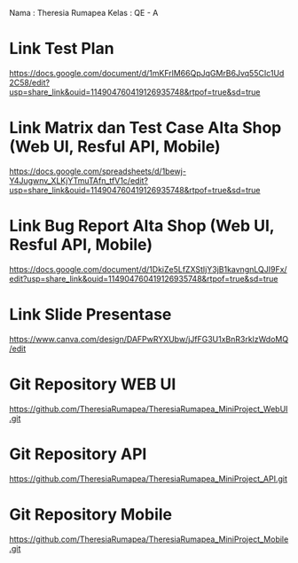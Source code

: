 Nama    : Theresia Rumapea
Kelas   : QE - A

# Link Test Plan
https://docs.google.com/document/d/1mKFrlM66QpJqGMrB6Jvq55CIc1Ud2C58/edit?usp=share_link&ouid=114904760419126935748&rtpof=true&sd=true

# Link Matrix dan Test Case Alta Shop (Web UI, Resful API, Mobile)
https://docs.google.com/spreadsheets/d/1bewj-Y4Jugwnv_XLKjYTmuTAfn_tfV1c/edit?usp=share_link&ouid=114904760419126935748&rtpof=true&sd=true


# Link Bug Report Alta Shop (Web UI, Resful API, Mobile)
https://docs.google.com/document/d/1DkiZe5LfZXStIjY3jB1kavngnLQJI9Fx/edit?usp=share_link&ouid=114904760419126935748&rtpof=true&sd=true

# Link Slide Presentase 
https://www.canva.com/design/DAFPwRYXUbw/jJfFG3U1xBnR3rklzWdoMQ/edit


# Git Repository WEB UI
https://github.com/TheresiaRumapea/TheresiaRumapea_MiniProject_WebUI.git


# Git Repository API
https://github.com/TheresiaRumapea/TheresiaRumapea_MiniProject_API.git


# Git Repository Mobile
https://github.com/TheresiaRumapea/TheresiaRumapea_MiniProject_Mobile.git
